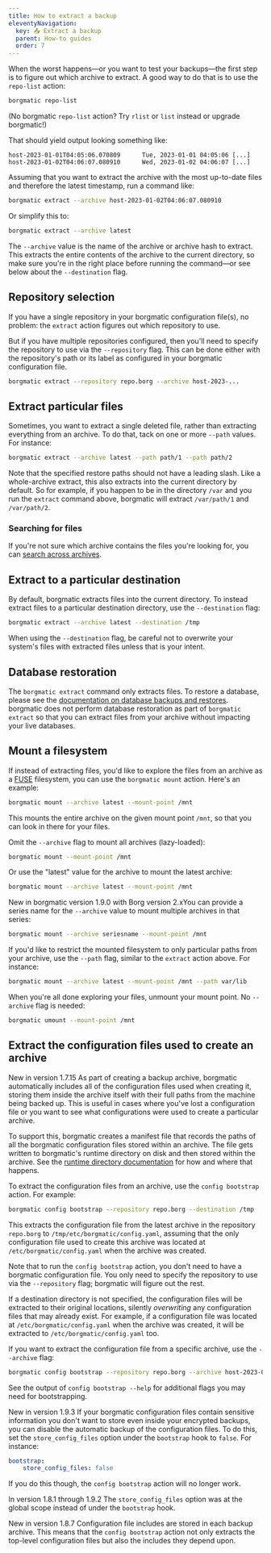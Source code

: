 ```yaml
---
title: How to extract a backup
eleventyNavigation:
  key: 📤 Extract a backup
  parent: How-to guides
  order: 7
---
```

When the worst happens—or you want to test your backups—the first step is
to figure out which archive to extract. A good way to do that is to use the
`repo-list` action:

```bash
borgmatic repo-list
```

(No borgmatic `repo-list` action? Try `rlist` or `list` instead or upgrade
borgmatic!)

That should yield output looking something like:

```text
host-2023-01-01T04:05:06.070809      Tue, 2023-01-01 04:05:06 [...]
host-2023-01-02T04:06:07.080910      Wed, 2023-01-02 04:06:07 [...]
```

Assuming that you want to extract the archive with the most up-to-date files
and therefore the latest timestamp, run a command like:

```bash
borgmatic extract --archive host-2023-01-02T04:06:07.080910
```

Or simplify this to:

```bash
borgmatic extract --archive latest
```

The `--archive` value is the name of the archive or archive hash to extract.
This extracts the entire contents of the archive to the current directory, so
make sure you're in the right place before running the command—or see below
about the `--destination` flag.

## Repository selection

If you have a single repository in your borgmatic configuration file(s), no
problem: the `extract` action figures out which repository to use.

But if you have multiple repositories configured, then you'll need to specify
the repository to use via the `--repository` flag. This can be done either
with the repository's path or its label as configured in your borgmatic configuration file.

```bash
borgmatic extract --repository repo.borg --archive host-2023-...
```

## Extract particular files

Sometimes, you want to extract a single deleted file, rather than extracting
everything from an archive. To do that, tack on one or more `--path` values.
For instance:

```bash
borgmatic extract --archive latest --path path/1 --path path/2
```

Note that the specified restore paths should not have a leading slash. Like a
whole-archive extract, this also extracts into the current directory by
default. So for example, if you happen to be in the directory `/var` and you
run the `extract` command above, borgmatic will extract `/var/path/1` and
`/var/path/2`.


### Searching for files

If you're not sure which archive contains the files you're looking for, you
can [search across
archives](https://torsion.org/borgmatic/how-to/inspect-your-backups/#searching-for-a-file).


## Extract to a particular destination

By default, borgmatic extracts files into the current directory. To instead
extract files to a particular destination directory, use the `--destination`
flag:

```bash
borgmatic extract --archive latest --destination /tmp
```

When using the `--destination` flag, be careful not to overwrite your system's
files with extracted files unless that is your intent.


## Database restoration

The `borgmatic extract` command only extracts files. To restore a database,
please see the [documentation on database backups and
restores](https://torsion.org/borgmatic/how-to/backup-your-databases/).
borgmatic does not perform database restoration as part of `borgmatic extract`
so that you can extract files from your archive without impacting your live
databases.


## Mount a filesystem

If instead of extracting files, you'd like to explore the files from an
archive as a [FUSE](https://en.wikipedia.org/wiki/Filesystem_in_Userspace)
filesystem, you can use the `borgmatic mount` action. Here's an example:

```bash
borgmatic mount --archive latest --mount-point /mnt
```

This mounts the entire archive on the given mount point `/mnt`, so that you
can look in there for your files.

Omit the `--archive` flag to mount all archives (lazy-loaded):

```bash
borgmatic mount --mount-point /mnt
```

Or use the "latest" value for the archive to mount the latest archive:

```bash
borgmatic mount --archive latest --mount-point /mnt
```

<span class="minilink minilink-addedin">New in borgmatic version 1.9.0 with
Borg version 2.x</span>You can provide a series name for the `--archive` value
to mount multiple archives in that series:

```bash
borgmatic mount --archive seriesname --mount-point /mnt
```

If you'd like to restrict the mounted filesystem to only particular paths from
your archive, use the `--path` flag, similar to the `extract` action above.
For instance:

```bash
borgmatic mount --archive latest --mount-point /mnt --path var/lib
```

When you're all done exploring your files, unmount your mount point. No
`--archive` flag is needed:

```bash
borgmatic umount --mount-point /mnt
```

## Extract the configuration files used to create an archive

<span class="minilink minilink-addedin">New in version 1.7.15</span> As part
of creating a backup archive, borgmatic automatically includes all of the
configuration files used when creating it, storing them inside the archive
itself with their full paths from the machine being backed up. This is useful
in cases where you've lost a configuration file or you want to see what
configurations were used to create a particular archive.

To support this, borgmatic creates a manifest file that records the paths of
all the borgmatic configuration files stored within an archive. The file gets
written to borgmatic's runtime directory on disk and then stored within the
archive. See the [runtime directory
documentation](https://torsion.org/borgmatic/how-to/backup-your-databases/#runtime-directory)
for how and where that happens.

To extract the configuration files from an archive, use the `config bootstrap`
action. For example:

```bash 
borgmatic config bootstrap --repository repo.borg --destination /tmp
```

This extracts the configuration file from the latest archive in the repository
`repo.borg` to `/tmp/etc/borgmatic/config.yaml`, assuming that the only
configuration file used to create this archive was located at
`/etc/borgmatic/config.yaml` when the archive was created.

Note that to run the `config bootstrap` action, you don't need to have a
borgmatic configuration file. You only need to specify the repository to use
via the `--repository` flag; borgmatic will figure out the rest.

If a destination directory is not specified, the configuration files will be
extracted to their original locations, silently *overwriting* any configuration
files that may already exist. For example, if a configuration file was located
at `/etc/borgmatic/config.yaml` when the archive was created, it will be
extracted to `/etc/borgmatic/config.yaml` too.

If you want to extract the configuration file from a specific archive, use the
`--archive` flag:

```bash
borgmatic config bootstrap --repository repo.borg --archive host-2023-01-02T04:06:07.080910 --destination /tmp
```

See the output of `config bootstrap --help` for additional flags you may need
for bootstrapping.

<span class="minilink minilink-addedin">New in version 1.9.3</span>
If your borgmatic configuration files contain sensitive information you don't
want to store even inside your encrypted backups, you can disable the
automatic backup of the configuration files. To do this, set the
`store_config_files` option under the `bootstrap` hook to `false`. For
instance:

```yaml
bootstrap:
    store_config_files: false
```

If you do this though, the `config bootstrap` action will no longer work.

<span class="minilink minilink-addedin">In version 1.8.1 through 1.9.2</span>
The `store_config_files` option was at the global scope instead of under the
`bootstrap` hook.

<span class="minilink minilink-addedin">New in version 1.8.7</span>
Configuration file includes are stored in each backup archive. This means that
the `config bootstrap` action not only extracts the top-level configuration
files but also the includes they depend upon.
